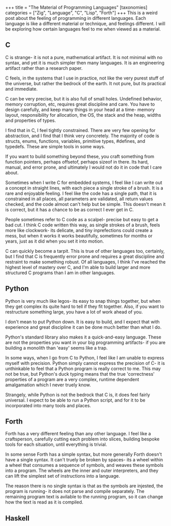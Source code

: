 +++
title = "The Material of Programming Languages"
[taxonomies]
categories = ["Zig", "Language", "C", "Lisp", "Forth"]
+++
This is a weird post about the feeling of programming in different
languages. Each language is like a different material or 
technique, and feelings different. I will be exploring how
certain languages feel to me when viewed as a material.


## C
C is strange- it is not a pure, mathematical artifact. It is
not minimal with no syntax, and yet it is much simpler then
many languages. It is an engineering artifact rather than
a research paper.

C feels, in the systems that I use in practice, not like the
very purest stuff of the universe, but rather the bedrock of
the earth. It not pure, but its practical and immediate.

C can be very precise, but it is also full of small holes. 
Undefined behavior, memory corruption, etc, requires
great discipline and care. You have to design carefully,
and keep many things in your head at a time- memory layout,
responsibility for allocation, the OS, the stack
and the heap, widths and properties of types.

I find that in C, I feel tightly constrained. There are
very few opening for abstraction, and I find that I think
very concretely. The majority of code is structs, enums,
functions, variables, primitive types, #defines,
and typedefs. These are simple tools in some ways.

If you want to build something beyond these, you craft
something from function pointers, perhaps offsetof,
perhaps sizeof in there. Its hard, manual, and error prone,
and ultimately I would not do it in code that I care about.


Sometimes when I write C for embedded systems, I feel like
I can write out a concept in straight lines, with each
piece a single stroke of a brush. It is a rare and
enjoyable feeling. I feel like the code has a single path,
that it is constrained in all places, all parameters
are validated, all return values checked, and the code
almost can't help but be simple. This doesn't mean
it is correct, but it has a chance to be as correct
I ever get in C.

People sometimes refer to C code as a scalpel- precise but
easy to get a bad cut. I think C code written this way,
as single strokes of a brush, feels more like clockwork- 
its delicate, and tiny inprefections could create a mess,
but when it works it works beautifully, sometimes for months
or years, just as it did when you set it into motion.


C can quickly become a tarpit. This is true of other languages
too, certainly, but I find that C is frequently error prone
and requires a great discipline and restraint to make
something robust. Of all languages, I think I've reached the
highest level of mastery over C, and I'm able to build larger
and more structured C programs than I am in other languages.


## Python
Python is very much like legos- its easy to snap things together,
but when they get complex its quite hard to tell if they fit
together. Also, if you want to restructure something large,
you have a lot of work ahead of you.

I don't mean to put Python down. It is easy to build, and
I expect that with experience and great discipline it can be
done much better than what I do.

Python's standard library also makes it a quick-and-easy language.
These are not the properties you want in your big programming
artifacts- if you are building a monolith than 'easy' seems
like a trap.


In some ways, when I go from C to Python, I feel like I am
unable to express myself with precision. Python simply
cannot express the precision of C- it is unthinkable to
feel that a Python program is really correct to me. This
may not be true, but Python's duck typing means that the
true 'correctness' properties of a program are a very complex,
runtime dependent amalgamation which I never truely know.


Strangely, while Python is not the bedrock that C is,
it does feel fairly universal. I expect to be able to
run a Python script, and for it to be incorporated
into many tools and places.


## Forth
Forth has a very different feeling than any other language.
I feel like a craftsperson, carefully cutting each problem
into slices, building bespoke tools for each situation,
until everything is trivial.

In some sense Forth has a simple syntax, but more generally
Forth doesn't have a single syntax. It can't truely
be broken by spaces- its a wheel within a wheel that
consumes a sequence of symbols, and weaves these symbols
into a program. The wheels are the inner and outer
interpreters, and they can lift the simplest
set of instructions into a language.

The reason there is no single syntax is that as the symbols
are injested, the program is running- it does not parse
and compile separately. The remaining program text
is avilable to the running program, so it can change
how the text is read as it is compiled.

## Haskell

